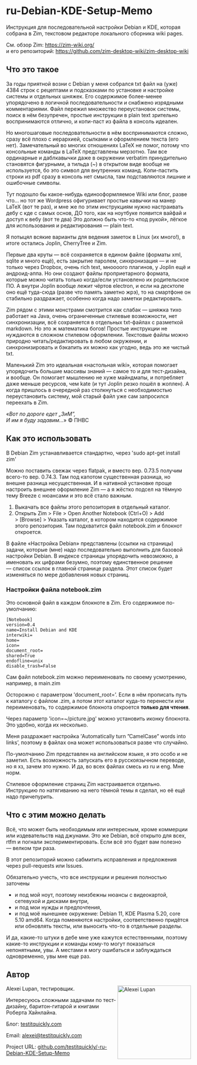# ru-Debian-KDE-Setup-Memo 
Инструкция для последовательной настройки Debian и KDE, которая собрана в Zim, текстовом редакторе локального сборника wiki pages. 

См. обзор Zim: https://zim-wiki.org/ <br />и его репозиторий: https://github.com/zim-desktop-wiki/zim-desktop-wiki

## Что это такое

За годы приятной возни с Debian у меня собрался txt файл на (уже) 4384 строк с рецептами и подсказками по установке и настройке системы и отдельных шняжек. Его содержимое более-менее упорядочено в логичной последовательности и снабжено изрядными комментариями. Файл пережил множество переустановок системы, поиск в нём безупречен, простые инструкции в plain text зрительно воспринимаются отлично, и копи-паст из файла в консоль идеален.

Но многошаговые последовательности в нём воспринимаются сложно, сразу всё плохо с иерархией, ссылками и оформлением текста (его нет). Замечательный во многих отношениях LaTeX не помог, потому что консольные команды в LaTeX представлены мерзотно. Там все ординарные и даблкавычки даже в окружении verbatim принудительно становятся фигурными, а тильда (~) в открытом виде вообще не используется, бо это символ для внутренних команд. Копи-пастить строки из pdf сразу в консоль нет смысла, там подставляются лишние и ошибочные символы.

Тут подошло бы какое-нибудь единооформляемое Wiki или блог, разве что… но тот же Wordpress офигуривает простые кавычки на манер LaTeX (вот те раз), и мне же по этим инструкциям нужно настраивать дебу с кде с самых основ, ДО того, как на ноутбуке появится вайфай и доступ к вебу (вот те два) Это должно быть что-то «под рукой», лёгкое для использования и редактирования — plain text. 

Я потыцял всякие варианты для ведения заметок в Linux (их много!), в итоге остались Joplin, CherryTree и Zim. 

Первые два круты — всё сохраняется в едином файле (форматы xml, sqlite и много ещё), есть закрытие паролем, синхронизация — и не только через Dropbox, очень rich text, мноооого плагинов, у Joplin ещё и андроид-аппа. Но они создают файлы проприетарного формата, которые можно читать только когда/если установлено их родительское ПО. А внутри Joplin вообще лежит чёртов electron, и если на десктопе оно ещё туда-сюда (разве что память заметно жрэ), то на смартфоне он стабильно раздражает, особенно когда надо заметки редактировать.

Zim рядом с этими монстрами смотрится как слабак — шняжка тихо работает на Java, очень ограниченные стилевые возможности, нет синхронизации, всё сохраняется в отдельных txt-файлах с разметкой markdown. Но это ж математика богов! Простые инструкции не нуждаются в сложном стилевом оформлении. Текстовые файлы можно природно читать/редактировать в любом окружении, и синхронизировать и бэкапить их можно как угодно, ведь это же чистый txt. 

Маленький Zim это идеальная «настольная wiki», которая помогает упорядочить большие массивы знаний — самое то и для тест-дизайна, и вообще. Он помогает мышлению не хуже майндмапы, и потребляет даже меньше ресурсов, чем kate (и тут Joplin резко пошёл в жоплен). А когда пришлось в очередной раз столкнуться с необходимостью переустановить систему, мой старый файл уже сам запросился переехать в Zim.

«_Вот по дороге едет „ЗиМ”,<br />
И им я буду задавим…_» © ПНВС

## Как это использовать

В Debian Zim устанавливается стандартно, через 'sudo apt-get install zim'

Можно поставить свежак через flatpak, и вместо вер. 0.73.5 получим всего-то вер. 0.74.3. Там под капотом существенная разница, но внешне разница несущественная. И в нативной установке проще настроить внешнее оформление Zim — а я жёстко подсел на тёмную тему Breeze с нюансами и это всё стало важным.

1. Выкачать все файлы этого репозитория в отдельный каталог.
2. Открыть Zim > File > Open Another Notebook (Ctrl+O) > Add > [Browse] > Указать каталог, в котором находится содержимое этого репозитория. Там подхватится файл notebook.zim и блокнот откроется.

В файле «Настройка Debian» представлены (ссылки на страницы) задачи, которые (мне) надо последовательно выполнить для базовой настройки Debian. В индексе страницы упорядочить невозможно, а именовать их цифрами безумно, поэтому единственное решение — список ссылок в главной странице раздела. Этот список будет изменяться по мере добавления новых страниц.

### Настройки файла notebook.zim

Это основной файл в каждом блокноте в Zim. Его содержимое по-умолчанию:

    [Notebook]
    version=0.4
    name=Install Debian and KDE
    interwiki=
    home=
    icon=
    document_root=
    shared=True
    endofline=unix
    disable_trash=False

Сам файл notebook.zim можно переименовать по своему усмотрению, например, в main.zim

Осторожно с параметром ’document_root=’. Если в нём прописать путь к каталогу с файлом .zim, а потом этот каталог куда-то перенести или переименовать, то содержимое блокнота откроется **только для чтения**.

Через параметр 'icon=~/picture.jpg' можно установить иконку блокнота. Это удобно, когда их несколько.

Меня раздражает настройка ’Automatically turn ”CamelCase” words into links’, поэтому в файлах она может использоваться разве что случайно.

По-умолчанию Zim представлен на английском языке, я это особо и не заметил. Есть возможность запускать его в русскоязычном переводе, но я хз, зачем это нужно. И да, во всех файлах смесь из ru и eng. Мне норм.

Стилевое оформление страниц Zim настраивается отдельно. Инструкцию по натягиванию на него тёмной темы я сделал, но её ещё надо причепурить.

## Что с этим можно делать

Всё, что может быть необходимым или интересным, кроме коммерции или издевательств над джунами. Это же Debian, всё открыто для всех, rtfm и погнали экспериментировать. Если всё это будет вам полезно — велком три раза.

В этот репозиторий можно сабмитить исправления и предложения через pull-requests или Issues.

Обязательно учесть, что все инструкции и решения полностью заточены
- и под мой ноут, поэтому неизбежны нюансы с видеокартой, сетевухой и дисками внутри,
- и под мои нужды и предпочтения,
- и под моё нынешнее окружение: Debian 11, KDE Plasma 5.20, core 5.10 amd64. Когда поменяются настройки, соответственно придётся или обновлять тексты, или выносить что-то в отдельные разделы.

И да, какие-то штуки в дебе мне уже кажутся естественными, поэтому какие-то инструкции и команды кому-то могут показаться непонятными, увы. А местами я могу ошибаться и заблуждаться одновременно, увы мне еще раз.

## Автор

Alexei Lupan, тестировщик.
<img src="https://raw.githubusercontent.com/testitquickly/Software-Testing-Glossary/master/images/alexei_lupan.jpg" alt="Alexei Lupan" height="200" align="right" />

Интересуюсь сложными задачами по тест-дизайну, баритон-гитарой и книгами Роберта Хайнлайна.

Блог: [testitquickly.com](https://testitquickly.com/)

Email: alexei@testitquickly.com

Project URL: [github.com/testitquickly/-ru-Debian-KDE-Setup-Memo](https://github.com/testitquickly/-ru-Debian-KDE-Setup-Memo)
